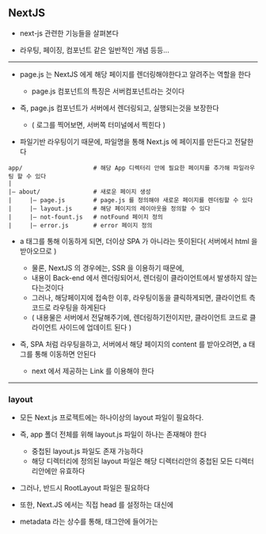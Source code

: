 ## NextJS

- next-js 관련한 기능들을 살펴본다


- 라우팅, 페이징, 컴포넌트 같은 일반적인 개념 등등...

---

- page.js 는 NextJS 에게 해당 페이지를 렌더링해야한다고 알려주는 역할을 한다 
  - page.js 컴포넌트의 특징은 서버컴포넌트라는 것이다


- 즉, page.js 컴포넌트가 서버에서 렌더링되고, 실행되는것을 보장한다
  - ( 로그를 찍어보면, 서버쪽 터미널에서 찍힌다 )


- 파일기반 라우팅이기 때문에, 파일명을 통해 Next.js 에 페이지를 만든다고 전달한다
````
app/                    # 해당 App 디렉터리 안에 필요한 페이지를 추가해 파일라우팅 할 수 있다 
|
|– about/               # 새로운 페이지 생성
|     |– page.js        # page.js 를 정의해야 새로운 페이지를 렌더링할 수 있다
|     |– layout.js      # 해당 페이지의 레이아웃을 정의할 수 있다
|     |– not-fount.js   # notFound 페이지 정의
|     |– error.js       # error 페이지 정의
````

- a 태그를 통해 이동하게 되면, 더이상 SPA 가 아니라는 뜻이된다( 서버에서 html 을 받아오므로 )
  - 물론, NextJS 의 경우에는, SSR 을 이용하기 때문에, 
  - 내용이 Back-end 에서 렌더링되어서, 렌더링이 클라이언트에서 발생하지 않는다는것이다
  - 그러나, 해당페이지에 접속한 이후, 라우팅이동을 클릭하게되면, 클라이언트 측 코드로 라우팅을 하게된다
  - ( 내용물은 서버에서 전달해주기에, 렌더링하기전이지만, 클라이언트 코드로 클라이언트 사이드에 업데이트 된다 )


- 즉, SPA 처럼 라우팅을하고, 서버에서 해당 페이지의 content 를 받아오려면, a 태그를 통해 이동하면 안된다
  - next 에서 제공하는 Link 를 이용해야 한다

---
### layout

- 모든 Next.js 프로젝트에는 하나이상의 layout 파일이 필요하다.
- 즉, app 폴더 전체를 위해 layout.js 파일이 하나는 존재해야 한다
  - 중첩된 layout.js 파일도 존재 가능하다
  - 해당 디렉터리에 정의된 layout 파일은 해당 디렉터리안의 중첩된 모든 디렉터리안에만 유효하다


- 그러나, 반드시 RootLayout 파일은 필요하다


- 또한, Next.JS 에서는 직접 head 를 설정하는 대신에
- metadata 라는 상수를 통해, <head></head> 태그안에 들어가는 <title>, <description> 등의 태그를 정의할 수 있다


- 그리고, icon 이라는 파일명을 넣으면, NextJS 에서 해당 icon 을 favicon 으로 대체하여 사용하도록 한다

---

### page

- app 디렉터리 안에 page.js 같은 파일명을 추가하게 되면 해당 디렉터리는 라우트로 인식되게 된다


- 또한, layout.js 를 추가하게 되면, 해당 라우트의 layout 으로 자동인식하게 된다


- Dynamic Route 를 이용하여, 동적으로 생성되는 페이지( 게시물 )등을 관리할 수 있다
  - Dynamic Route 는 []를 작성하고, 안에 식별자를 추가함으로써 생성할 수 있다
  - 해당 Route 의 [] 안의 식별서값은 props 의 params 안에 해당 식별자 이름으로 담겨있다
  - ( 예 : posts/[ slug ] ) --> props.params.slug


---

### Image

- Next 에서 image 를 import 하여 내부 경로로 참조하게 할때는,
  - 일반적으로, 해당 객체의 src 프로퍼티에 해당 이미지의 경로가 참조되어 들어가게 된다

- 그러나 Next.js 에서는 특별히 내부에 렌더링하기위해 제공하는 Image 내장 요소가 존재한다
  - 이것은 더 최적화된 방식으로 이미지를 출력할 수 있도록 도와준다 
  - 예) LazyLoading 기법등...!


- 따라서, Next.js 에서 이미지를 출력하게 된다면 Next 에 내장된 <Image/> 컴포넌트를 사용하는 것이 좋다
  - 해당 컴포넌트는 image 를 import 시 src 를 넘겨주는 것이 아니라, image 객체 자체를 <Image src= /> 값으로 넘겨준다


- Next 의 Image 컴포넌트에서는 image 를 최적화된 방식으로 불러오는, 다양한 기법들을 사용한다
  - 이미지를 불러오는 방식을 최적화해주고, 접속하는 기기, 브라우저별로도 최적화해준다
  - ( png 로 저장했는데 webp 로 불러오는거 보고 놀랐음...! )

---

- next.js 에서는 서버 컴포넌트 뿐만아니라, 클라이언트에서 동작하는 컴포넌트도 만들 수 있다


- client 컴포넌트를 만들고 싶다면, 해당 컴포넌트 파일 위에 'use client' 지시어를 사용해야 한다


- 서버 컴포넌트의 상태를 잃지 않게 하기 위해서는, 컴포넌트 트리의 최대한 하위에서 'use client' 지시어를 추가해 주는게 좋다


- NextJS 에서 데이터를 로딩하는것은 몇가지 선택권이 존재한다


- NextJS 는 보이지않는곳에서 굉장히 공격적으로 캐싱정책을 사용하고 있다
  - 방문했던 모든 페이지들을 캐싱한다
  - 따라서, 해당 Domain 을 떠났다가 다시 돌아올때만, 다시 페이지를 불러온다


- loading.js 를 이용하면, Next 자체에서 페이지 loading 기능을 이용하도록 해준다
  - Next JS 는 states( 상태 )를 로딩하는 다른 방법도 제공하며 조금 더 세분화된 방법이다
  - Suspense 방법인데 loading 파일도 Next 에서 사실 Suspense 로 감싼 파일이다


- 또한 error 처리를 위한 error.js 를 추가한다
  - 해당 error 객체는 중첩된 해당 페이지 라우팅의 Error 만 처리하게 된다
  - error 컴포넌트는 반드시 client 컴포넌트 형태여야 한다

---

### use server

- next 에서는 client 에서만 실행되는 컴포넌트들에는 use client 키워드를 사용한다


- 반대로, server 에서 사용할 수 있도록 하는 함수들에는 use server 키워드를 등록하여, server 에서 동작하도록 할 수 있다


- 또한, 해당 지시어는 client component 에서는 use server 키워드를 사용할 수 없다


- 따라서, 보통 server 에서 곧바로 사용하는 기능들은 actions 파일로 분리해야 'use client' 를 사용한 파일에서도 사용할 수 있다 
  - 서버측 코드가 클라이언트 코드등에 섞이는 등의 이슈를 해결하기위해...!


- 보통 next 에서 DB 에 저장할때, 직접 저장하는것이 아니라, slugify 를 이용하여 저장한다


- 파일들은 보통 db 에 저장하기 적합하지 않다( 파일시스템에 저장해야하기 때문에 )
  - 여기에서는 public 폴더에 저장한다


- next 서버에서 반환하는 응답에는 직렬화 가능한 객체를 전달해야한다
  - ( 메서드등을 추가하여 반환하면 안된다 )

---


- next 에서 npm run build 를 하게되면, 생성할 수 있는 페이지들을 사전생성하기 때문에,
  - 기본적으로는 동적 웹페이지가 아니게 된다
  - 즉, 웹을 방문하는 첫 사용자부터 렌더링을 기다릴 필요없이 즉시 생성되게 한다
  - 그후, NextJS 는 사전 렌더링된 페이지들을 캐싱하여 모든 방문자에게 제공할 수 있게한다


- 단점으로는, 목록을 다시갱신하지 않고, 사전 생성된 페이지를 불러오기 때문에, 목록에 업데이트하여도 기존의 데이터를 반환한다
  - ( 재요청하는것이 아닌, 빌드할때, 서버에서 불러와서 데이터를 html 에 그려버리네... )
  - Next 가 공격적인 캐싱을 사용해서 그렇다


- 따라서, next 에게 새로운 데이터를 등록할때마다, 캐시의 전체나 일부를 비우라고 해야한다
  - revalidatePath( '/path' , 'page' || 'layout' ) 메서드를 이용하여, 
  - action 으로 인해 동적으로 값이 변할경우, 다시 validation 검사를 수행하라고 해야한다
  - 그런데 해당 path 만 validation 검사를 다시수행하므로, 전체 page 의 validation 검사를 다시 수행하지 않는다
  - 2 번째 파라미터로 layout( default : page )  을 전달하면, layout 중첩된 페이지를 검사한다( 전체 layout 에 validation 체크하므로 )

### file save

- 파일 저장시에는 AWS S3 파일저장시스템을 이용하는것이 좋다
  - ( 로컬 저장시 배포이슈가 존재한다 )

---

### metadata

- layout 에 metadata 를 추가하게 되면, 해당 layout 이 감싸고 있는 모든 페이지에 자동으로 적용된다
  - 만약, page 에 metadata 가 존재한다면, page metadata 가 우선 적용된다
  - ( 중첩된 layout 도 마찬가지 )


- 또한, 동적 MetaData 는 이렇게 설정할 수 없다


- 동적 페이지의 경우에는 generateMedata 라는 async 함수를 export 하여 메타데이터를 등록할 수 있다
  - 예( 동적 페이지인 : [ mealSlug ] 페이지 )

--- 

### 정리

- App Route 방식


- error.js , not-found.js 등 


- useEffect 를 사용하지 않고, 서버 컴포넌트내에서 직접 데이터를 가져올 수 있다
  - 요청을 따로, backend 에 보내지 않고 그저 서버 컴포넌트안에서 바로 데이터를 가져올 수 있다


- 또한, server actions 함수는 'use server' 지시어를 사용해 분리해 사용할 수 있다


- server action 은 form 요소의 action 속성에 할당할 수 있다
  - useFormState , useFormStatus 등을 활용하여 server action 이 응답하는 값으로 상태를 처리할 수 있다


- 또한 next 는 공격적인 캐싱을 하기 때문에 revalidatePath 를 사용한다


- 또한, public 폴더에 자산을 저장한다면, 배포환경에서는 위험가능성이 높다
  - 따라서 AWS S3 에 데이터를 저장한다


- 마지막으로 동적인 metadata 를 사용한다면, generateMetadata 를 사용하여 동적인 페이지에 metadata 를 적용할 수 있다